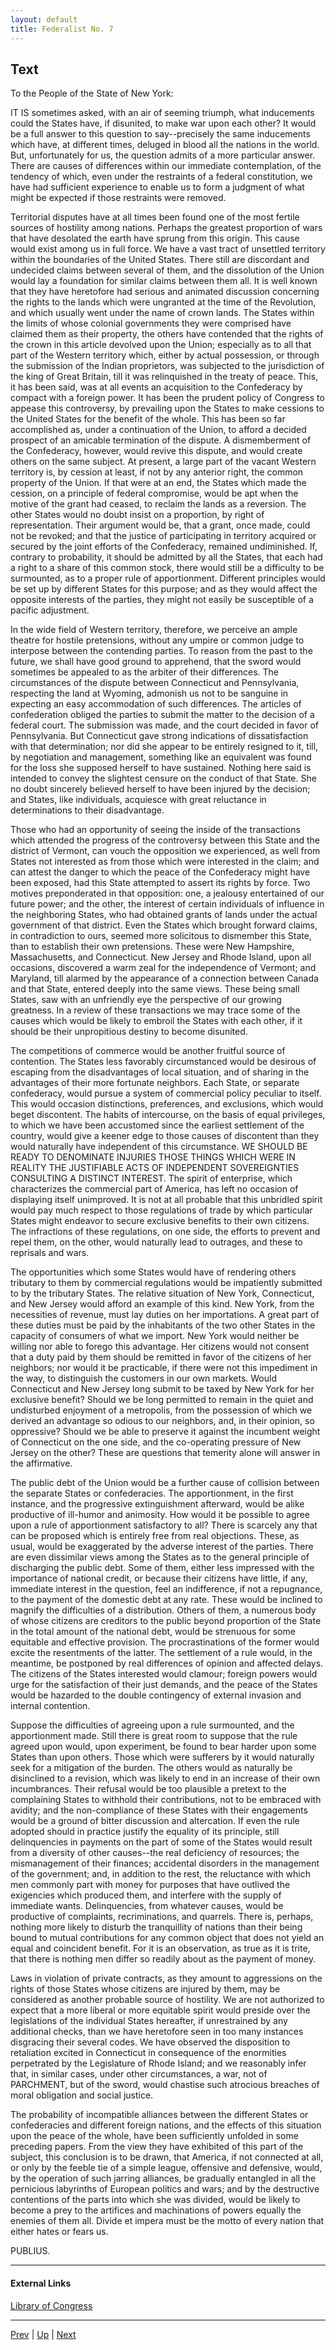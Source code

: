 ```yaml
---
layout: default
title: Federalist No. 7
---
```


## Text

To the People of the State of New York:

IT IS sometimes asked, with an air of seeming triumph, what inducements could the States have, if disunited, to make war upon each other? It would be a full answer to this question to say--precisely the same inducements which have, at different times, deluged in blood all the nations in the world. But, unfortunately for us, the question admits of a more particular answer. There are causes of differences within our immediate contemplation, of the tendency of which, even under the restraints of a federal constitution, we have had sufficient experience to enable us to form a judgment of what might be expected if those restraints were removed.

Territorial disputes have at all times been found one of the most fertile sources of hostility among nations. Perhaps the greatest proportion of wars that have desolated the earth have sprung from this origin. This cause would exist among us in full force. We have a vast tract of unsettled territory within the boundaries of the United States. There still are discordant and undecided claims between several of them, and the dissolution of the Union would lay a foundation for similar claims between them all. It is well known that they have heretofore had serious and animated discussion concerning the rights to the lands which were ungranted at the time of the Revolution, and which usually went under the name of crown lands. The States within the limits of whose colonial governments they were comprised have claimed them as their property, the others have contended that the rights of the crown in this article devolved upon the Union; especially as to all that part of the Western territory which, either by actual possession, or through the submission of the Indian proprietors, was subjected to the jurisdiction of the king of Great Britain, till it was relinquished in the treaty of peace. This, it has been said, was at all events an acquisition to the Confederacy by compact with a foreign power. It has been the prudent policy of Congress to appease this controversy, by prevailing upon the States to make cessions to the United States for the benefit of the whole. This has been so far accomplished as, under a continuation of the Union, to afford a decided prospect of an amicable termination of the dispute. A dismemberment of the Confederacy, however, would revive this dispute, and would create others on the same subject. At present, a large part of the vacant Western territory is, by cession at least, if not by any anterior right, the common property of the Union. If that were at an end, the States which made the cession, on a principle of federal compromise, would be apt when the motive of the grant had ceased, to reclaim the lands as a reversion. The other States would no doubt insist on a proportion, by right of representation. Their argument would be, that a grant, once made, could not be revoked; and that the justice of participating in territory acquired or secured by the joint efforts of the Confederacy, remained undiminished. If, contrary to probability, it should be admitted by all the States, that each had a right to a share of this common stock, there would still be a difficulty to be surmounted, as to a proper rule of apportionment. Different principles would be set up by different States for this purpose; and as they would affect the opposite interests of the parties, they might not easily be susceptible of a pacific adjustment.

In the wide field of Western territory, therefore, we perceive an ample theatre for hostile pretensions, without any umpire or common judge to interpose between the contending parties. To reason from the past to the future, we shall have good ground to apprehend, that the sword would sometimes be appealed to as the arbiter of their differences. The circumstances of the dispute between Connecticut and Pennsylvania, respecting the land at Wyoming, admonish us not to be sanguine in expecting an easy accommodation of such differences. The articles of confederation obliged the parties to submit the matter to the decision of a federal court. The submission was made, and the court decided in favor of Pennsylvania. But Connecticut gave strong indications of dissatisfaction with that determination; nor did she appear to be entirely resigned to it, till, by negotiation and management, something like an equivalent was found for the loss she supposed herself to have sustained. Nothing here said is intended to convey the slightest censure on the conduct of that State. She no doubt sincerely believed herself to have been injured by the decision; and States, like individuals, acquiesce with great reluctance in determinations to their disadvantage.

Those who had an opportunity of seeing the inside of the transactions which attended the progress of the controversy between this State and the district of Vermont, can vouch the opposition we experienced, as well from States not interested as from those which were interested in the claim; and can attest the danger to which the peace of the Confederacy might have been exposed, had this State attempted to assert its rights by force. Two motives preponderated in that opposition: one, a jealousy entertained of our future power; and the other, the interest of certain individuals of influence in the neighboring States, who had obtained grants of lands under the actual government of that district. Even the States which brought forward claims, in contradiction to ours, seemed more solicitous to dismember this State, than to establish their own pretensions. These were New Hampshire, Massachusetts, and Connecticut. New Jersey and Rhode Island, upon all occasions, discovered a warm zeal for the independence of Vermont; and Maryland, till alarmed by the appearance of a connection between Canada and that State, entered deeply into the same views. These being small States, saw with an unfriendly eye the perspective of our growing greatness. In a review of these transactions we may trace some of the causes which would be likely to embroil the States with each other, if it should be their unpropitious destiny to become disunited.

The competitions of commerce would be another fruitful source of contention. The States less favorably circumstanced would be desirous of escaping from the disadvantages of local situation, and of sharing in the advantages of their more fortunate neighbors. Each State, or separate confederacy, would pursue a system of commercial policy peculiar to itself. This would occasion distinctions, preferences, and exclusions, which would beget discontent. The habits of intercourse, on the basis of equal privileges, to which we have been accustomed since the earliest settlement of the country, would give a keener edge to those causes of discontent than they would naturally have independent of this circumstance. WE SHOULD BE READY TO DENOMINATE INJURIES THOSE THINGS WHICH WERE IN REALITY THE JUSTIFIABLE ACTS OF INDEPENDENT SOVEREIGNTIES CONSULTING A DISTINCT INTEREST. The spirit of enterprise, which characterizes the commercial part of America, has left no occasion of displaying itself unimproved. It is not at all probable that this unbridled spirit would pay much respect to those regulations of trade by which particular States might endeavor to secure exclusive benefits to their own citizens. The infractions of these regulations, on one side, the efforts to prevent and repel them, on the other, would naturally lead to outrages, and these to reprisals and wars.

The opportunities which some States would have of rendering others tributary to them by commercial regulations would be impatiently submitted to by the tributary States. The relative situation of New York, Connecticut, and New Jersey would afford an example of this kind. New York, from the necessities of revenue, must lay duties on her importations. A great part of these duties must be paid by the inhabitants of the two other States in the capacity of consumers of what we import. New York would neither be willing nor able to forego this advantage. Her citizens would not consent that a duty paid by them should be remitted in favor of the citizens of her neighbors; nor would it be practicable, if there were not this impediment in the way, to distinguish the customers in our own markets. Would Connecticut and New Jersey long submit to be taxed by New York for her exclusive benefit? Should we be long permitted to remain in the quiet and undisturbed enjoyment of a metropolis, from the possession of which we derived an advantage so odious to our neighbors, and, in their opinion, so oppressive? Should we be able to preserve it against the incumbent weight of Connecticut on the one side, and the co-operating pressure of New Jersey on the other? These are questions that temerity alone will answer in the affirmative.

The public debt of the Union would be a further cause of collision between the separate States or confederacies. The apportionment, in the first instance, and the progressive extinguishment afterward, would be alike productive of ill-humor and animosity. How would it be possible to agree upon a rule of apportionment satisfactory to all? There is scarcely any that can be proposed which is entirely free from real objections. These, as usual, would be exaggerated by the adverse interest of the parties. There are even dissimilar views among the States as to the general principle of discharging the public debt. Some of them, either less impressed with the importance of national credit, or because their citizens have little, if any, immediate interest in the question, feel an indifference, if not a repugnance, to the payment of the domestic debt at any rate. These would be inclined to magnify the difficulties of a distribution. Others of them, a numerous body of whose citizens are creditors to the public beyond proportion of the State in the total amount of the national debt, would be strenuous for some equitable and effective provision. The procrastinations of the former would excite the resentments of the latter. The settlement of a rule would, in the meantime, be postponed by real differences of opinion and affected delays. The citizens of the States interested would clamour; foreign powers would urge for the satisfaction of their just demands, and the peace of the States would be hazarded to the double contingency of external invasion and internal contention.

Suppose the difficulties of agreeing upon a rule surmounted, and the apportionment made. Still there is great room to suppose that the rule agreed upon would, upon experiment, be found to bear harder upon some States than upon others. Those which were sufferers by it would naturally seek for a mitigation of the burden. The others would as naturally be disinclined to a revision, which was likely to end in an increase of their own incumbrances. Their refusal would be too plausible a pretext to the complaining States to withhold their contributions, not to be embraced with avidity; and the non-compliance of these States with their engagements would be a ground of bitter discussion and altercation. If even the rule adopted should in practice justify the equality of its principle, still delinquencies in payments on the part of some of the States would result from a diversity of other causes--the real deficiency of resources; the mismanagement of their finances; accidental disorders in the management of the government; and, in addition to the rest, the reluctance with which men commonly part with money for purposes that have outlived the exigencies which produced them, and interfere with the supply of immediate wants. Delinquencies, from whatever causes, would be productive of complaints, recriminations, and quarrels. There is, perhaps, nothing more likely to disturb the tranquillity of nations than their being bound to mutual contributions for any common object that does not yield an equal and coincident benefit. For it is an observation, as true as it is trite, that there is nothing men differ so readily about as the payment of money.

Laws in violation of private contracts, as they amount to aggressions on the rights of those States whose citizens are injured by them, may be considered as another probable source of hostility. We are not authorized to expect that a more liberal or more equitable spirit would preside over the legislations of the individual States hereafter, if unrestrained by any additional checks, than we have heretofore seen in too many instances disgracing their several codes. We have observed the disposition to retaliation excited in Connecticut in consequence of the enormities perpetrated by the Legislature of Rhode Island; and we reasonably infer that, in similar cases, under other circumstances, a war, not of PARCHMENT, but of the sword, would chastise such atrocious breaches of moral obligation and social justice.

The probability of incompatible alliances between the different States or confederacies and different foreign nations, and the effects of this situation upon the peace of the whole, have been sufficiently unfolded in some preceding papers. From the view they have exhibited of this part of the subject, this conclusion is to be drawn, that America, if not connected at all, or only by the feeble tie of a simple league, offensive and defensive, would, by the operation of such jarring alliances, be gradually entangled in all the pernicious labyrinths of European politics and wars; and by the destructive contentions of the parts into which she was divided, would be likely to become a prey to the artifices and machinations of powers equally the enemies of them all. Divide et impera must be the motto of every nation that either hates or fears us.

PUBLIUS.

---
#### External Links
[Library of Congress]()

---

[Prev](6.md) | [Up](README.md) | [Next](8.md)
